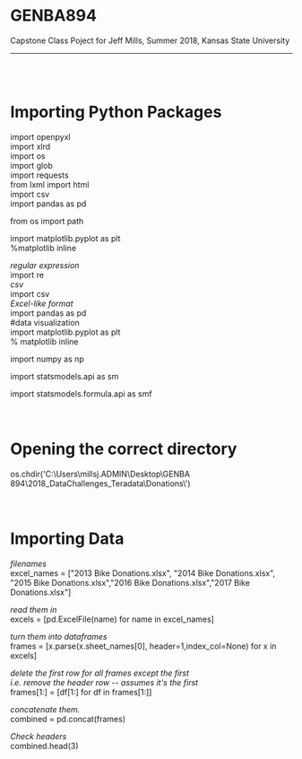 # GENBA894
Capstone Class Poject for Jeff Mills,
Summer 2018,
Kansas State University
***
<br><br>
# Importing Python Packages
   import openpyxl <br>
   import xlrd <br>
   import os <br>
import glob <br>
import requests <br>
from lxml import html <br>
import csv <br>
import pandas as pd <br>

from os import path <br>

import matplotlib.pyplot as plt <br>
%matplotlib inline <br>


*regular expression*  <br>
import re  <br>
*csv*  <br>
import csv  <br>
*Excel-like format*  <br>
import pandas as pd <br>
#data visualization <br>
import matplotlib.pyplot as plt <br>
% matplotlib inline <br>

import numpy as np  <br>

import statsmodels.api as sm  <br>

import statsmodels.formula.api as smf
<BR> <br> <br>
# Opening the correct directory
os.chdir('C:\\Users\\millsj.ADMIN\\Desktop\\GENBA 894\\2018_DataChallenges_Teradata\\Donations\\')
 <br> <br>  <br>
# Importing Data
*filenames* <br>
excel_names = ["2013 Bike Donations.xlsx", "2014 Bike Donations.xlsx", "2015 Bike Donations.xlsx","2016 Bike Donations.xlsx","2017 Bike Donations.xlsx"] <br>

*read them in* <br>
excels = [pd.ExcelFile(name) for name in excel_names] <br>

*turn them into dataframes* <br>
frames = [x.parse(x.sheet_names[0], header=1,index_col=None) for x in excels] <br>

*delete the first row for all frames except the first <br>
i.e. remove the header row -- assumes it's the first* <br>
frames[1:] = [df[1:] for df in frames[1:]] <br>

*concatenate them.* <br>
combined = pd.concat(frames) <br>

*Check headers* <br>
combined.head(3)   <br> <br>
  

